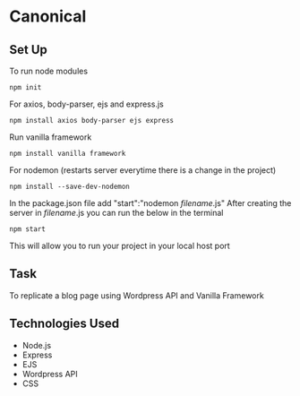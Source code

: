 # Canonical

## Set Up

To run node modules
```terminal
npm init
```
For axios, body-parser, ejs and express.js
```terminal
npm install axios body-parser ejs express
```
Run vanilla framework
```terminal
npm install vanilla framework
```
For nodemon (restarts server everytime there is a change in the project)
```terminal
npm install --save-dev-nodemon
```
In the package.json file add "start":"nodemon *filename*.js"
After creating the server in *filename*.js you can run the below in the terminal
```terminal
npm start
```
This will allow you to run your project in your local host port

## Task
To replicate a blog page using Wordpress API and Vanilla Framework

## Technologies Used
- Node.js
- Express
- EJS
- Wordpress API
- CSS
